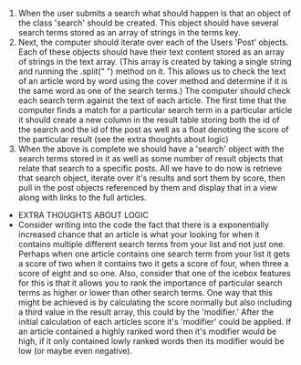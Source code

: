<!-- This is the pseudo for the basic search engine logic -->
<!--ND: This is a very thoughtful look into your process.  -->

1. When the user submits a search what should happen is that an object of the class 'search' should be created. This object should have several search terms stored as an array of strings in the terms key.
2. Next, the computer should iterate over each of the Users 'Post' objects. Each of these objects should have their text content stored as an array of strings in the text array. (This array is created by taking a single string and running the .split(" ") method on it. This allows us to check the text of an article word by word using the cover method and determine if it is the same word as one of the search terms.) The computer should check each search term against the text of each article. The first time that the computer finds a match for a particular search term in a particular article it should create a new column in the result table storing both the id of the search and the id of the post as well as a float denoting the score of the particular result (see the extra thoughts about logic)
3. When the above is complete we should have a 'search' object with the search terms stored in it as well as some number of result objects that relate that search to a specific posts. All we have to do now is retrieve that search object, iterate over it's results and sort them by score, then pull in the post objects referenced by them and display that in a view along with links to the full articles.

* EXTRA THOUGHTS ABOUT LOGIC
* Consider writing into the code the fact that there is a exponentially increased chance that an article is what your looking for when it contains multiple different search terms from your list and not just one. Perhaps when one article contains one search term from your list it gets a score of two when it contains two it gets a score of four, when three a score of eight and so one. Also, consider that one of the icebox features for this is that it allows you to rank the importance of particular search terms as higher or lower than other search terms. One way that this might be achieved is by calculating the score normally but also including a third value in the result array, this could by the 'modifier.' After the initial calculation of each articles score it's 'modifier' could be applied. If an article contained a highly ranked word then it's modifier would be high, if it only contained lowly ranked words then its modifier would be low (or maybe even negative).
